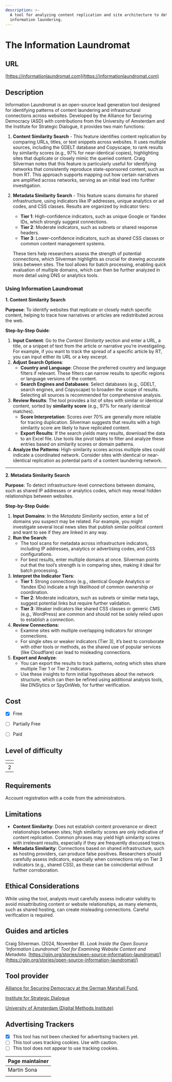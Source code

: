 ```yaml
---
description: >-
  A tool for analyzing content replication and site architecture to detect
  information laundering.
---
```


# The Information Laundromat

## URL

[https://informationlaundromat.com](https://informationlaundromat.com)

## Description

Information Laundromat is an open-source lead generation tool designed for identifying patterns of content laundering and infrastructural connections across websites. Developed by the Alliance for Securing Democracy (ASD) with contributions from the University of Amsterdam and the Institute for Strategic Dialogue, it provides two main functions:

1. **Content Similarity Search** - This feature identifies content replication by comparing URLs, titles, or text snippets across websites. It uses multiple sources, including the GDELT database and Copyscape, to rank results by similarity scores (e.g., 97% for near-identical copies), highlighting sites that duplicate or closely mimic the queried content. Craig Silverman notes that this feature is particularly useful for identifying networks that consistently reproduce state-sponsored content, such as from RT. This approach supports mapping out how certain narratives are amplified across networks, serving as an initial lead into further investigation.
2.  **Metadata Similarity Search** - This feature scans domains for shared infrastructure, using indicators like IP addresses, unique analytics or ad codes, and CSS classes. Results are organized by indicator tiers:

    * **Tier 1**: High-confidence indicators, such as unique Google or Yandex IDs, which strongly suggest connections.
    * **Tier 2**: Moderate indicators, such as subnets or shared response headers.
    * **Tier 3**: Lower-confidence indicators, such as shared CSS classes or common content management systems.

    These tiers help researchers assess the strength of potential connections, which Silverman highlights as crucial for drawing accurate links between sites. The tool allows for batch processing, enabling quick evaluation of multiple domains, which can then be further analyzed in more detail using DNS or analytics tools.

### Using Information Laundromat

**1. Content Similarity Search**

**Purpose**: To identify websites that replicate or closely match specific content, helping to trace how narratives or articles are redistributed across the web.

**Step-by-Step Guide**:

1. **Input Content**: Go to the _Content Similarity_ section and enter a URL, a title, or a snippet of text from the article or narrative you’re investigating. For example, if you want to track the spread of a specific article by RT, you can input either its URL or a key excerpt.
2. **Adjust Search Options**:
   * **Country and Language**: Choose the preferred country and language filters if relevant. These filters can narrow results to specific regions or language versions of the content.
   * **Search Engines and Databases**: Select databases (e.g., GDELT, search engines, and Copyscape) to broaden the scope of results. Selecting all sources is recommended for comprehensive analysis.
3. **Review Results**: The tool provides a list of sites with similar or identical content, sorted by **similarity score** (e.g., 97% for nearly identical matches).
   * **Score Interpretation**: Scores over 70% are generally more reliable for tracing duplication. Silverman suggests that results with a high similarity score are likely to have replicated content.
   * **Export Results**: If the search yields many results, download the data to an Excel file. Use tools like pivot tables to filter and analyze these entries based on similarity scores or domain patterns.
4. **Analyze the Patterns**: High-similarity scores across multiple sites could indicate a coordinated network. Consider sites with identical or near-identical replication as potential parts of a content laundering network.

***

**2. Metadata Similarity Search**

**Purpose**: To detect infrastructure-level connections between domains, such as shared IP addresses or analytics codes, which may reveal hidden relationships between websites.

**Step-by-Step Guide**:

1. **Input Domains**: In the _Metadata Similarity_ section, enter a list of domains you suspect may be related. For example, you might investigate several local news sites that publish similar political content and want to see if they are linked in any way.
2. **Run the Search**:
   * The tool scans for metadata across infrastructure indicators, including IP addresses, analytics or advertising codes, and CSS configurations.
   * For best results, enter multiple domains at once. Silverman points out that the tool’s strength is in comparing sites, making it ideal for batch processing.
3. **Interpret the Indicator Tiers**:
   * **Tier 1**: Strong connections (e.g., identical Google Analytics or Yandex IDs) indicate a high likelihood of common ownership or coordination.
   * **Tier 2**: Moderate indicators, such as subnets or similar meta tags, suggest potential links but require further validation.
   * **Tier 3**: Weaker indicators like shared CSS classes or generic CMS (e.g., WordPress) are common and should not be solely relied upon to establish a connection.
4. **Review Connections**:
   * Examine sites with multiple overlapping indicators for stronger connections.
   * For single sites or weaker indicators (Tier 3), it’s best to corroborate with other tools or methods, as the shared use of popular services (like Cloudflare) can lead to misleading connections.
5. **Export and Analyze**:
   * You can export the results to track patterns, noting which sites share multiple Tier 1 or Tier 2 indicators.
   * Use these insights to form initial hypotheses about the network structure, which can then be refined using additional analysis tools, like DNSlytics or SpyOnWeb, for further verification.

## Cost

* [x] Free
* [ ] Partially Free
* [ ] Paid



## Level of difficulty

<table><thead><tr><th data-type="rating" data-max="5"></th></tr></thead><tbody><tr><td>2</td></tr></tbody></table>

## Requirements

Account registration with a code from the administrators.

## Limitations

* **Content Similarity**: Does not establish content provenance or direct relationships between sites; high similarity scores are only indicative of content replication. Common phrases may yield high similarity scores with irrelevant results, especially if they are frequently discussed topics.
* **Metadata Similarity**: Connections based on shared infrastructure, such as hosting providers, can produce false positives. Researchers should carefully assess indicators, especially when connections rely on Tier 3 indicators (e.g., shared CSS), as these can be coincidental without further corroboration.

## Ethical Considerations

While using the tool, analysts must carefully assess indicator validity to avoid misattributing content or website relationships, as many elements, such as shared hosting, can create misleading connections. Careful verification is required.

## Guides and articles

Craig Silverman. (2024, November 8). _Look Inside the Open Source ‘Information Laundromat’ Tool for Examining Website Content and Metadata_. [https://gijn.org/stories/open-source-information-laundromat/](https://gijn.org/stories/open-source-information-laundromat/)

## Tool provider

[Alliance for Securing Democracy at the German Marshall Fund](https://securingdemocracy.gmfus.org/),&#x20;

[Institute for Strategic Dialogue](https://www.isdglobal.org/)

[University of Amsterdam (Digital Methods Institute)](https://aihr.uva.nl/humanities-labs/digital-methods-initiative/digital-methods-initiative.html)

## Advertising Trackers

* [x] This tool has not been checked for advertising trackers yet.
* [ ] This tool uses tracking cookies. Use with caution.
* [ ] This tool does not appear to use tracking cookies.

| Page maintainer |
| --------------- |
| Martin Sona     |
|                 |
